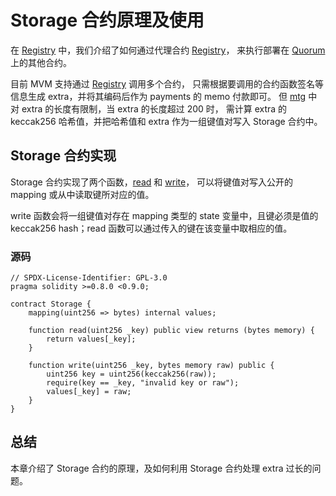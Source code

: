 # Storage 合约原理及使用

在 [Registry](/zh/Registry/call) 中，我们介绍了如何通过代理合约 [Registry](https://github.com/MixinNetwork/trusted-group/blob/master/mvm/quorum/contracts/registry.sol)，
来执行部署在 [Quorum](/zh/quorum/join) 上的其他合约。

目前 MVM 支持通过 [Registry](https://github.com/MixinNetwork/trusted-group/blob/master/mvm/quorum/contracts/registry.sol) 调用多个合约，
只需根据要调用的合约函数签名等信息生成 extra，并将其编码后作为 payments 的 memo 付款即可。
但 [mtg](https://github.com/MixinNetwork/trusted-group) 中对 extra 的长度有限制，当 extra 的长度超过 200 时，
需计算 extra 的 keccak256 哈希值，并把哈希值和 extra 作为一组键值对写入 Storage 合约中。

## Storage 合约实现
Storage 合约实现了两个函数，[read](https://github.com/MixinNetwork/mvm-contracts/blob/main/contracts/mixin/Storage.sol#L7) 
和 [write](https://github.com/MixinNetwork/mvm-contracts/blob/main/contracts/mixin/Storage.sol#L11)，
可以将键值对写入公开的 mapping 或从中读取键所对应的值。

write 函数会将一组键值对存在 mapping 类型的 state 变量中，且键必须是值的 keccak256 hash；read 函数可以通过传入的键在该变量中取相应的值。

### 源码
```solidity
// SPDX-License-Identifier: GPL-3.0
pragma solidity >=0.8.0 <0.9.0;

contract Storage {
    mapping(uint256 => bytes) internal values;

    function read(uint256 _key) public view returns (bytes memory) {
        return values[_key];
    }

    function write(uint256 _key, bytes memory raw) public {
        uint256 key = uint256(keccak256(raw));
        require(key == _key, "invalid key or raw");
        values[_key] = raw;
    }
}
```

## 总结

本章介绍了 Storage 合约的原理，及如何利用 Storage 合约处理 extra 过长的问题。